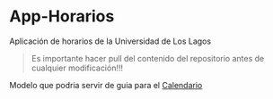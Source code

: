 # App-Horarios
Aplicación de horarios de la Universidad de Los Lagos

> Es importante hacer pull del contenido del repositorio antes de cualquier modificación!!!


Modelo que podria servir de guia para el [Calendario](https://alexpnt.github.io/2017/07/15/django-calendar/)
